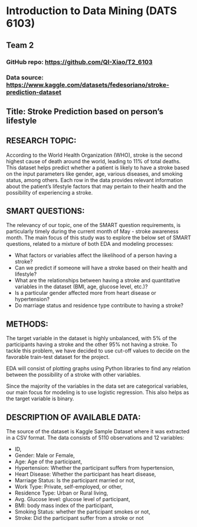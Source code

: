 # Introduction to Data Mining (DATS 6103)

## Team 2

### GitHub repo: https://github.com/QI-Xiao/T2_6103

### Data source: https://www.kaggle.com/datasets/fedesoriano/stroke-prediction-dataset

## Title: Stroke Prediction based on person’s lifestyle

## RESEARCH TOPIC:

According to the World Health Organization (WHO), stroke is the second highest cause of death around the world, leading to 11% of total deaths.
This dataset helps predict whether a patient is likely to have a stroke based on the input parameters like gender, age, various diseases, and smoking status, among others. Each row in the data provides relevant information about the patient’s lifestyle factors that may pertain to their health and the possibility of experiencing a stroke.


## SMART QUESTIONS:

The relevancy of our topic, one of the SMART question requirements, is particularly timely during the current month of May - stroke awareness month. The main focus of this study was to explore the below set of SMART questions, related to a mixture of both EDA and modeling processes: 

* What factors or variables affect the likelihood of a person having a stroke?
* Can we predict if someone will have a stroke based on their health and lifestyle?
* What are the relationships between having a stroke and quantitative variables in the dataset (BMI, age, glucose level, etc.)?
* Is a particular gender affected more from heart disease or hypertension?
* Do marriage status and residence type contribute to having a stroke?



## METHODS: 

The target variable in the dataset is highly unbalanced, with 5% of the participants having a stroke and the other 95% not having a stroke. To tackle this problem, we have decided to use cut-off values to decide on the favorable train-test dataset for the project. 

EDA will consist of plotting graphs using Python libraries to find any relation between the possibility of a stroke with other variables.  

Since the majority of the variables in the data set are categorical variables, our main focus for modeling is to use logistic regression. This also helps as the target variable is binary. 

## DESCRIPTION OF AVAILABLE DATA:

The source of the dataset is Kaggle Sample Dataset where it was extracted in a CSV format. The data consists of 5110 observations and 12 variables:
* ID,
* Gender: Male or Female,
* Age: Age of the participant,
* Hypertension: Whether the participant suffers from hypertension,
* Heart Disease: Whether the participant has heart disease,
* Marriage Status: Is the participant married or not, 
* Work Type: Private, self-employed, or other,
* Residence Type: Urban or Rural living,
* Avg. Glucose level: glucose level of participant,
* BMI: body mass index of the participant,
* Smoking Status: whether the participant smokes or not,
* Stroke: Did the participant suffer from a stroke or not 

